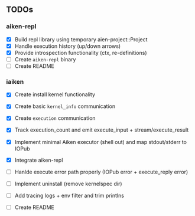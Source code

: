 ## TODOs

### aiken-repl

- [x] Build repl library using temporary aien-project::Project
- [x] Handle execution history (up/down arrows)
- [x] Provide introspection functionality (ctx, re-definitions)
- [ ] Create `aiken-repl` binary
- [ ] Create README

### iaiken

- [x] Create install kernel functionality
- [x] Create basic `kernel_info` communication
- [x] Create `execution` communication
- [x] Track execution_count and emit execute_input + stream/execute_result
- [x] Implement minimal Aiken executor (shell out) and map stdout/stderr to IOPub
- [x] Integrate aiken-repl
- [ ] Hanlde execute error path properly (IOPub error + execute_reply error)
- [ ] Implement uninstall (remove kernelspec dir)
- [ ] Add tracing logs + env filter and trim printlns
- [ ] Create README



